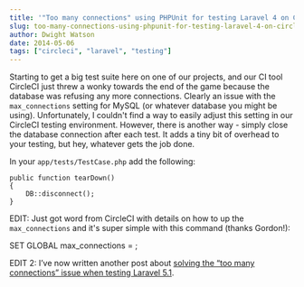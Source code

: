 ```yaml
---
title: '"Too many connections" using PHPUnit for testing Laravel 4 on CircleCI'
slug: too-many-connections-using-phpunit-for-testing-laravel-4-on-circleci
author: Dwight Watson
date: 2014-05-06
tags: ["circleci", "laravel", "testing"]
---
```


Starting to get a big test suite here on one of our projects, and our CI tool CircleCI just threw a wonky towards the end of the game because the database was refusing any more connections. Clearly an issue with the `max_connections` setting for MySQL (or whatever database you might be using). Unfortunately, I couldn't find a way to easily adjust this setting in our CircleCI testing environment. However, there is another way - simply close the database connection after each test. It adds a tiny bit of overhead to your testing, but hey, whatever gets the job done.

In your `app/tests/TestCase.php` add the following:

    public function tearDown()
    {
    	DB::disconnect();
    }

EDIT: Just got word from CircleCI with details on how to up the `max_connections` and it's super simple with this command (thanks Gordon!):

SET GLOBAL max_connections = <new value>;

EDIT 2: I’ve now written another post about [solving the “too many connections” issue when testing Laravel 5.1](https://www.dwightwatson.com/posts/too-many-connections-using-phpunit-for-testing-laravel-51).
